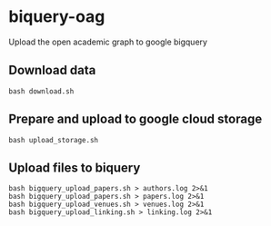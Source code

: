 # biquery-oag
Upload the open academic graph to google bigquery

## Download data

```
bash download.sh
```

## Prepare and upload to google cloud storage 

```
bash upload_storage.sh
```

## Upload files to biquery

```
bash bigquery_upload_papers.sh > authors.log 2>&1
bash bigquery_upload_papers.sh > papers.log 2>&1
bash bigquery_upload_venues.sh > venues.log 2>&1
bash bigquery_upload_linking.sh > linking.log 2>&1
```
